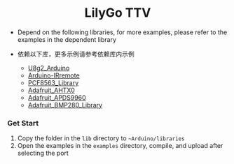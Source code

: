 <h1 align = "center">LilyGo TTV</h1>


* Depend on the following libraries, for more examples, please refer to the examples in the dependent library
*  依赖以下库，更多示例请参考依赖库内示例

   - [U8g2_Arduino](https://github.com/olikraus/U8g2_Arduino)
   - [Arduino-IRremote](https://github.com/lewisxhe/Arduino-IRremote)
   - [PCF8563_Library](https://github.com/lewisxhe/PCF8563_Library)
   - [Adafruit_AHTX0](https://github.com/adafruit/Adafruit_AHTX0)
   - [Adafruit_APDS9960](https://github.com/adafruit/Adafruit_APDS9960)
   - [Adafruit_BMP280_Library](https://github.com/adafruit/Adafruit_BMP280_Library)

### Get Start
1. Copy the folder in the `lib` directory to `~Arduino/libraries`
2. Open the examples in the `examples` directory, compile, and upload after selecting the port
